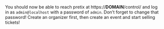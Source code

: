 You should now be able to reach pretix at https://__DOMAIN__/control/ and log in as `admin@localhost` with a password of `admin`. Don’t forget to change that password! Create an organizer first, then create an event and start selling tickets!